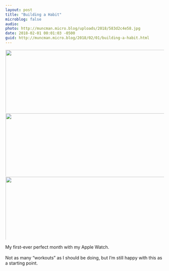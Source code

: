 ```yaml
---
layout: post
title: "Building a Habit"
microblog: false
audio: 
photo: http://muncman.micro.blog/uploads/2018/583d2c4e58.jpg
date: 2018-02-01 00:01:03 -0500
guid: http://muncman.micro.blog/2018/02/01/building-a-habit.html
---
```




<a href="http://muncman.micro.blog/uploads/2018/c41ac3f071.jpg"><img src="http://muncman.micro.blog/uploads/2018/c41ac3f071.jpg" width="600" height="600" style="max-height: 200px; width: auto; padding: 1px;" /></a><a href="http://muncman.micro.blog/uploads/2018/e554311f72.jpg"><img src="http://muncman.micro.blog/uploads/2018/e554311f72.jpg" width="600" height="600" style="max-height: 200px; width: auto; padding: 1px;" /></a><a href="http://muncman.micro.blog/uploads/2018/583d2c4e58.jpg"><img src="http://muncman.micro.blog/uploads/2018/583d2c4e58.jpg" width="600" height="600" style="max-height: 200px; width: auto; padding: 1px;" /></a>

My first-ever perfect month with my Apple Watch. <br /><br />Not as many “workouts” as I should be doing, but I’m still happy with this as a starting point. <br />




